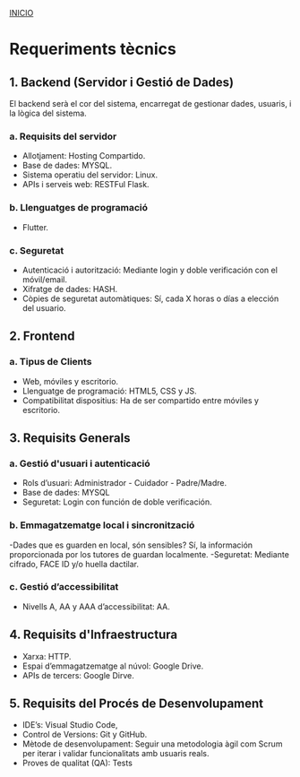 [INICIO](README.md)

# Requeriments tècnics

## 1. Backend (Servidor i Gestió de Dades)
El backend serà el cor del sistema, encarregat de gestionar dades, usuaris, i la lògica del sistema.

### a. Requisits del servidor
- Allotjament: Hosting Compartido.
- Base de dades: MYSQL.
- Sistema operatiu del servidor: Linux.
- APIs i serveis web: RESTFul Flask.

### b. Llenguatges de programació
- Flutter.

### c. Seguretat
- Autenticació i autorització: Mediante login y doble verificación con el móvil/email.
- Xifratge de dades: HASH.
- Còpies de seguretat automàtiques: Sí, cada X horas o días a elección del usuario.

## 2. Frontend
### a. Tipus de Clients
- Web, móviles y escritorio.
- Llenguatge de programació: HTML5, CSS y JS.
- Compatibilitat dispositius: Ha de ser compartido entre móviles y escritorio.

## 3. Requisits Generals
### a. Gestió d'usuari i autenticació
- Rols d’usuari: Administrador - Cuidador - Padre/Madre.
- Base de dades: MYSQL
- Seguretat: Login con función de doble verificación.

### b. Emmagatzematge local i sincronització
-Dades que es guarden en local, són sensibles? Sí, la información proporcionada por los tutores de guardan localmente.
-Seguretat: Mediante cifrado, FACE ID y/o huella dactilar.

### c. Gestió d’accessibilitat
- Nivells A, AA y AAA d’accessibilitat: AA.

## 4. Requisits d'Infraestructura
- Xarxa: HTTP.
- Espai d’emmagatzematge al núvol: Google Drive.
- APIs de tercers: Google Dirve.

## 5. Requisits del Procés de Desenvolupament
- IDE’s: Visual Studio Code, 
- Control de Versions: Git y GitHub.
- Mètode de desenvolupament: Seguir una metodologia àgil com Scrum per iterar i validar funcionalitats amb usuaris reals.
- Proves de qualitat (QA): Tests
